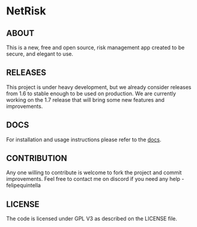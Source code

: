 # NetRisk

## ABOUT
This is a new, free and open source, risk management app created to be secure, and elegant to use.


## RELEASES

This project is under heavy development, but we already consider releases from 1.6 to stable enough to be used on production. We are currently working on the 1.7 release that will bring some new features and improvements.

## DOCS

For installation and usage instructions please refer to the [docs](https://netrisk.gitbook.io/netrisk-docs).


## CONTRIBUTION

Any one willing to contribute is welcome to fork the project and commit improvements. Feel free to contact me on discord if you need any help - felipequintella

## LICENSE

The code is licensed under GPL V3 as described on the LICENSE file.